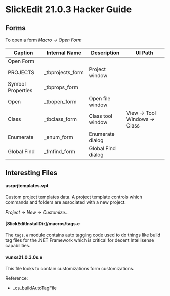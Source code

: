 # SlickEdit 21.0.3 Hacker Guide

## Forms
To open a form _Macro -> Open Form_


| Caption           | Internal Name    | Description        | UI Path                       |
|-------------------|------------------|--------------------|-------------------------------|
| Open Form         |                  |                    |                               |
| PROJECTS          | _tbprojects_form | Project window     |                               |
| Symbol Properties | _tbprops_form    |                    |                               |
| Open              | _tbopen_form     | Open file window   |                               |
| Class             | _tbclass_form    | Class tool window  | View -> Tool Windows -> Class |
| Enumerate         | _enum_form       | Enumerate dialog   |                               |
| Global Find       | _fmfind_form     | Global Find dialog |                               |

## Interesting Files

#### usrprjtemplates.vpt
Custom project templates data. A project template controls which commands and
folders are associated with a new project.

_Project -> New -> Customize..._

#### [SlickEditInstallDir]/macros/tags.e
The `tags.e` module contains auto tagging code used to do things like build
tag files for the .NET Framework which is critical for decent Intellisense
capabilities.

#### vunxs21.0.3.0s.e
This file looks to contain customizations form customizations.

Reference:
  * _cs_buildAutoTagFile
